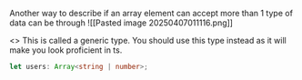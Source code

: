 Another way to describe if an array element can accept more than 1 type of data can be through ![[Pasted image 20250407011116.png]]

<> This is called a generic type. You should use this type instead as it will make you look proficient in ts.
```ts
let users: Array<string | number>;
```
